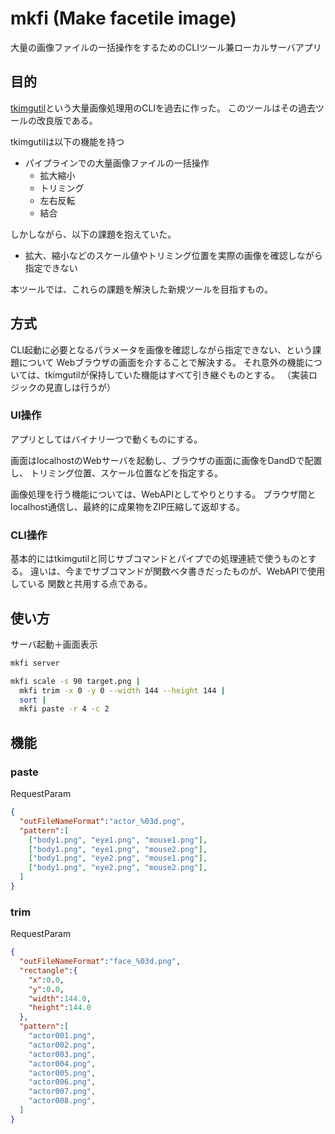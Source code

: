 # mkfi (Make facetile image)

大量の画像ファイルの一括操作をするためのCLIツール兼ローカルサーバアプリ

## 目的

[tkimgutil](https://github.com/jiro4989/tkimgutil)という大量画像処理用のCLIを過去に作った。
このツールはその過去ツールの改良版である。

tkimgutilは以下の機能を持つ

- パイプラインでの大量画像ファイルの一括操作
  - 拡大縮小
  - トリミング
  - 左右反転
  - 結合

しかしながら、以下の課題を抱えていた。

- 拡大、縮小などのスケール値やトリミング位置を実際の画像を確認しながら指定できない

本ツールでは、これらの課題を解決した新規ツールを目指すもの。

## 方式

CLI起動に必要となるパラメータを画像を確認しながら指定できない、という課題について
Webブラウザの画面を介することで解決する。
それ意外の機能については、tkimgutilが保持していた機能はすべて引き継ぐものとする。
（実装ロジックの見直しは行うが）

### UI操作

アプリとしてはバイナリ一つで動くものにする。

画面はlocalhostのWebサーバを起動し、ブラウザの画面に画像をDandDで配置し、
トリミング位置、スケール位置などを指定する。

<!-- TODO
画像を単純に一括拡縮するか、その後の分割もするか、などについても
画面UI上から指定できるものとする。
-->

画像処理を行う機能については、WebAPIとしてやりとりする。
ブラウザ間とlocalhost通信し、最終的に成果物をZIP圧縮して返却する。

### CLI操作

基本的にはtkimgutilと同じサブコマンドとパイプでの処理連続で使うものとする。
違いは、今までサブコマンドが関数ベタ書きだったものが、WebAPIで使用している
関数と共用する点である。

## 使い方

サーバ起動＋画面表示

```bash
mkfi server
```

```bash
mkfi scale -s 90 target.png |
  mkfi trim -x 0 -y 0 --width 144 --height 144 |
  sort |
  mkfi paste -r 4 -c 2
```

## 機能

### paste

RequestParam

```json
{
  "outFileNameFormat":"actor_%03d.png",
  "pattern":[
    ["body1.png", "eye1.png", "mouse1.png"],
    ["body1.png", "eye1.png", "mouse2.png"],
    ["body1.png", "eye2.png", "mouse1.png"],
    ["body1.png", "eye2.png", "mouse2.png"],
  ]
}
```

### trim

RequestParam

```json
{
  "outFileNameFormat":"face_%03d.png",
  "rectangle":{
    "x":0.0,
    "y":0.0,
    "width":144.0,
    "height":144.0
  },
  "pattern":[
    "actor001.png",
    "actor002.png",
    "actor003.png",
    "actor004.png",
    "actor005.png",
    "actor006.png",
    "actor007.png",
    "actor008.png",
  ]
}
```


